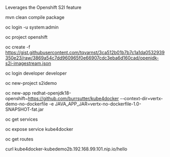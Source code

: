 Leverages the Openshift S2I feature 

mvn clean compile package

oc login -u system:admin

oc project openshift

oc create -f https://gist.githubusercontent.com/tqvarnst/3ca512b01b7b7c1a1da0532939350e23/raw/3869a54c7dd960965f0e66907cdc3eba6d160cad/openjdk-s2i-imagestream.json 

oc login
developer
developer

oc new-project s2idemo

oc new-app redhat-openjdk18-openshift~https://github.com/burrsutter/kube4docker --context-dir=vertx-demo-no-dockerfile -e JAVA_APP_JAR=vertx-no-dockerfile-1.0-SNAPSHOT-fat.jar

oc get services

oc expose service kube4docker

oc get routes

curl kube4docker-kubedemo2b.192.168.99.101.nip.io/hello 


